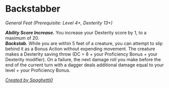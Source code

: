 # Backstabber
*General Feat (Prerequisite: Level 4+, Dexterity 13+)*

***Ability Score Increase.*** You increase your Dexterity score by 1, to a maximum of 20.  
***Backstab.*** While you are within 5 feet of a creature, you can attempt to slip behind it as a Bonus Action without expending movement. The creature makes a Dexterity saving throw (DC = 8 + your Proficiency Bonus + your Dexterity modifier). On a failure, the next damage roll you make before the end of the current turn with a dagger deals additional damage equal to your level + your Proficiency Bonus.

[*Created by Spaghetti0*](https://bio.site/spaghetti0)